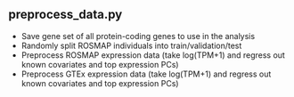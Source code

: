 ## preprocess_data.py 
- Save gene set of all protein-coding genes to use in the analysis
- Randomly split ROSMAP individuals into train/validation/test
- Preprocess ROSMAP expression data (take log(TPM+1) and regress out known covariates and top expression PCs)
- Preprocess GTEx expression data (take log(TPM+1) and regress out known covariates and top expression PCs)
